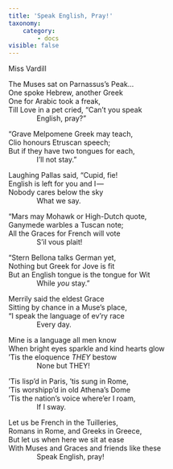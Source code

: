 ```yaml
---
title: 'Speak English, Pray!'
taxonomy:
    category:
        - docs
visible: false
---
```


<div class="author">Miss Vardill</div>

The Muses sat on Parnassus’s Peak…  
One spoke Hebrew, another Greek  
One for Arabic took a freak,  
Till Love in a pet cried, “Can’t you speak  
&emsp;&emsp;&emsp;&emsp;English, pray?”

“Grave Melpomene Greek may teach,  
Clio honours Etruscan speech;  
But if they have two tongues for each,  
&emsp;&emsp;&emsp;&emsp;I’ll not stay.”  

Laughing Pallas said, “Cupid, fie!  
English is left for you and I —   
Nobody cares below the sky  
&emsp;&emsp;&emsp;&emsp;What we say.  

“Mars may Mohawk or High-Dutch quote,  
Ganymede warbles a Tuscan note;  
All the Graces for French will vote  
&emsp;&emsp;&emsp;&emsp;S’il vous plait!  

“Stern Bellona talks German yet,  
Nothing but Greek for Jove is fit  
But an English tongue is the tongue for Wit  
&emsp;&emsp;&emsp;&emsp;While *you* stay.”

Merrily said the eldest Grace  
Sitting by chance in a Muse’s place,  
“I speak the language of ev’ry race  
&emsp;&emsp;&emsp;&emsp;Every day.  

Mine is a language all men know  
When bright eyes sparkle and kind hearts glow  
’Tis the eloquence *THEY* bestow  
&emsp;&emsp;&emsp;&emsp;None but THEY!  

’Tis lisp’d in Paris, ’tis sung in Rome,  
’Tis worshipp’d in old Athena’s Dome  
’Tis the nation’s voice where’er I roam,  
&emsp;&emsp;&emsp;&emsp;If I sway.

Let us be French in the Tuilleries,  
Romans in Rome, and Greeks in Greece,  
But let us when here we sit at ease  
With Muses and Graces and friends like these  
&emsp;&emsp;&emsp;&emsp;Speak English, pray!  
